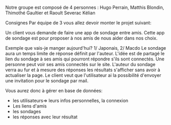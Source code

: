 Notre groupe est composé de 4 personnes :
Hugo Perrain, Matthis Blondin, Thimothé Gaultier et Raoult Severac Kélian

Consignes
Par équipe de 3 vous allez devoir monter le projet suivant:

Un client vous demande de faire une app de sondage entre amis. Cette app de sondage est pour proposer à nos amis de nous aider dans nos choix.

Exemple que vais-je manger aujourd'hui?
1/ Japonais,
2/ Macdo
Le sondage aura un temps limite de réponse définit par l'auteur.
L'idée est de partagé le lien du sondage à ses amis qui pourront répondre s'ils sont connectés.
Une personne peut voir ses amis connectés sur le site.
L'auteur du sondage verra au fur et à mesure des réponses les résultats s'afficher sans avoir à actualiser la page.
Le client veut que l'utilisateur ai la possibilité d'envoyer une invitation pour le sondage par mail.

Vous aurez donc à gérer en base de données:

- les utilisateurs=> leurs infos personnelles, la connexion
- Les liens d'amis
- les sondages
- les réponses avec leur résultat
